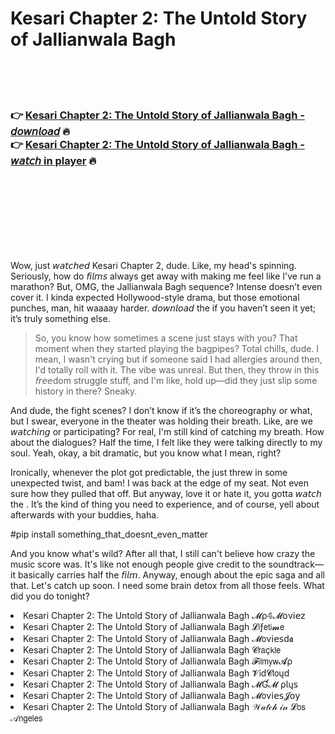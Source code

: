 <h1>Kesari Chapter 2: The Untold Story of Jallianwala Bagh</h1>

<br><br><br>

<h3>👉 <a href="https://Patricks-geltiterworl1971.github.io/rohjjkuqvh/">Kesari Chapter 2: The Untold Story of Jallianwala Bagh - 𝘥𝘰𝘸𝘯𝘭𝘰𝘢𝘥</a> 🔥<br>
👉 <a href="https://Patricks-geltiterworl1971.github.io/rohjjkuqvh/">Kesari Chapter 2: The Untold Story of Jallianwala Bagh - 𝘸𝘢𝘵𝘤𝘩 in player</a> 🔥
</h3>



<br><br><br><br><br><br><br>


Wow, just 𝘸𝘢𝘵𝘤𝘩𝘦𝘥 Kesari Chapter 2, dude. Like, my head's spinning. Seriously, how do 𝘧𝘪𝘭𝘮𝘴 always get away with making me feel like I've run a marathon? But, OMG, the Jallianwala Bagh sequence? Intense doesn’t even cover it. I kinda expected Hollywood-style drama, but those emotional punches, man, hit waaaay harder. 𝘥𝘰𝘸𝘯𝘭𝘰𝘢𝘥 the   if you haven’t seen it yet; it’s truly something else.

> So, you know how sometimes a   scene just stays with you? That moment when they started playing the bagpipes? Total chills, dude. I mean, I wasn't crying but if someone said I had allergies around then, I'd totally roll with it. The vibe was unreal. But then, they throw in this 𝘧𝘳𝘦𝘦dom struggle stuff, and I'm like, hold up—did they just slip some history in there? Sneaky.

And dude, the fight scenes? I don’t know if it’s the choreography or what, but I swear, everyone in the theater was holding their breath. Like, are we 𝘸𝘢𝘵𝘤𝘩𝘪𝘯𝘨 or participating? For real, I'm still kind of catching my breath. How about the dialogues? Half the time, I felt like they were talking directly to my soul. Yeah, okay, a bit dramatic, but you know what I mean, right?

Ironically, whenever the plot got predictable, the   just threw in some unexpected twist, and bam! I was back at the edge of my seat. Not even sure how they pulled that off. But anyway, love it or hate it, you gotta 𝘸𝘢𝘵𝘤𝘩 the  . It’s the kind of thing you need to experience, and of course, yell about afterwards with your buddies, haha.

#pip install something_that_doesnt_even_matter 

And you know what's wild? After all that, I still can't believe how crazy the music score was. It's like not enough people give credit to the soundtrack—it basically carries half the 𝘧𝘪𝘭𝘮. Anyway, enough about the epic saga and all that. Let's catch up soon. I need some brain detox from all those   feels. What did you do tonight?

<li>Kesari Chapter 2: The Untold Story of Jallianwala Bagh 𝓜ρ𝟜𝓜𝗈ν𝗂𝖾𝗓</li>
<li>Kesari Chapter 2: The Untold Story of Jallianwala Bagh 𝓛𝗂ƒ𝖾𝗍𝗂𝓶𝖾</li>
<li>Kesari Chapter 2: The Untold Story of Jallianwala Bagh 𝓜𝗈ν𝗂𝖾𝗌ԁ𝖆</li>
<li>Kesari Chapter 2: The Untold Story of Jallianwala Bagh 𝓒𝗋𝖺ç𝗄𝗅𝖾</li>
<li>Kesari Chapter 2: The Untold Story of Jallianwala Bagh 𝓕𝗂𝗅𝗆𝗒𝗐𝓐ρ</li>
<li>Kesari Chapter 2: The Untold Story of Jallianwala Bagh 𝓥𝗂ԁ𝓒𝗅𝗈ųԁ</li>
<li>Kesari Chapter 2: The Untold Story of Jallianwala Bagh 𝓜Ɠ𝓜 ρ𝗅ų𝗌</li>
<li>Kesari Chapter 2: The Untold Story of Jallianwala Bagh 𝓜𝗈ν𝗂𝖾𝗌𝓙𝗈𝗒</li>
<li>Kesari Chapter 2: The Untold Story of Jallianwala Bagh 𝒲𝒶𝓉𝒸𝒽 𝒾𝓃 𝓛𝗈𝗌 𝒜𝗇𝗀𝖾𝗅𝖾𝗌</li>
